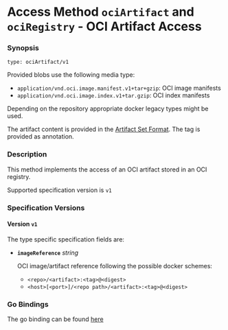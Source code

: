 
# Access Method `ociArtifact` and `ociRegistry` - OCI Artifact Access


### Synopsis

```
type: ociArtifact/v1
```

Provided blobs use the following media type:

- `application/vnd.oci.image.manifest.v1+tar+gzip`: OCI image manifests
- `application/vnd.oci.image.index.v1+tar.gzip`: OCI index manifests

Depending on the repository appropriate docker legacy types might be used.

The artifact content is provided in the [Artifact Set Format](../../../../../pkg/contexts/oci/repositories/ctf/formatspec.md#artifact-set-archive-format).
The tag is provided as annotation.

### Description

This method implements the access of an OCI artifact stored in an OCI registry.

Supported specification version is `v1`



### Specification Versions

#### Version `v1`

The type specific specification fields are:

- **`imageReference`** *string*

  OCI image/artifact reference following the possible docker schemes:
  - `<repo>/<artifact>:<tag>@<digest>`
  - `<host>[<port>]/<repo path>/<artifact>:<tag>@<digest>`

### Go Bindings

The go binding can be found [here](method.go)
